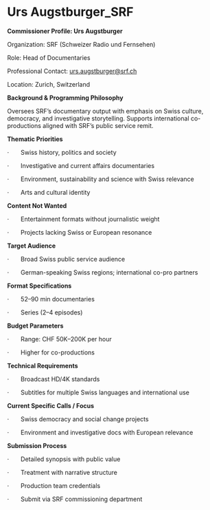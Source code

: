 # Urs Augstburger_SRF

**Commissioner Profile: Urs Augstburger**

Organization: SRF (Schweizer Radio und Fernsehen)

Role: Head of Documentaries

Professional Contact: urs.augstburger@srf.ch

Location: Zurich, Switzerland

**Background & Programming Philosophy**

Oversees SRF’s documentary output with emphasis on Swiss culture, democracy, and investigative storytelling. Supports international co-productions aligned with SRF’s public service remit.

**Thematic Priorities**

·       Swiss history, politics and society

·       Investigative and current affairs documentaries

·       Environment, sustainability and science with Swiss relevance

·       Arts and cultural identity

**Content Not Wanted**

·       Entertainment formats without journalistic weight

·       Projects lacking Swiss or European resonance

**Target Audience**

·       Broad Swiss public service audience

·       German-speaking Swiss regions; international co-pro partners

**Format Specifications**

·       52–90 min documentaries

·       Series (2–4 episodes)

**Budget Parameters**

·       Range: CHF 50K–200K per hour

·       Higher for co-productions

**Technical Requirements**

·       Broadcast HD/4K standards

·       Subtitles for multiple Swiss languages and international use

**Current Specific Calls / Focus**

·       Swiss democracy and social change projects

·       Environment and investigative docs with European relevance

**Submission Process**

·       Detailed synopsis with public value

·       Treatment with narrative structure

·       Production team credentials

·       Submit via SRF commissioning department